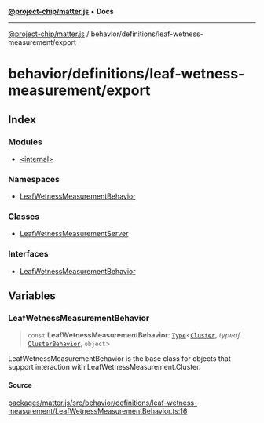 [**@project-chip/matter.js**](../../../../README.md) • **Docs**

***

[@project-chip/matter.js](../../../../modules.md) / behavior/definitions/leaf-wetness-measurement/export

# behavior/definitions/leaf-wetness-measurement/export

## Index

### Modules

- [\<internal\>](-internal-/README.md)

### Namespaces

- [LeafWetnessMeasurementBehavior](namespaces/LeafWetnessMeasurementBehavior/README.md)

### Classes

- [LeafWetnessMeasurementServer](classes/LeafWetnessMeasurementServer.md)

### Interfaces

- [LeafWetnessMeasurementBehavior](interfaces/LeafWetnessMeasurementBehavior.md)

## Variables

### LeafWetnessMeasurementBehavior

> `const` **LeafWetnessMeasurementBehavior**: [`Type`](../../../cluster/export/namespaces/ClusterBehavior/interfaces/Type.md)\<[`Cluster`](../../../../cluster/export/namespaces/LeafWetnessMeasurement/interfaces/Cluster.md), *typeof* [`ClusterBehavior`](../../../cluster/export/namespaces/ClusterBehavior/README.md), `object`\>

LeafWetnessMeasurementBehavior is the base class for objects that support interaction with LeafWetnessMeasurement.Cluster.

#### Source

[packages/matter.js/src/behavior/definitions/leaf-wetness-measurement/LeafWetnessMeasurementBehavior.ts:16](https://github.com/project-chip/matter.js/blob/7a8cbb56b87d4ccf34bec5a9a95ab40a1711324f/packages/matter.js/src/behavior/definitions/leaf-wetness-measurement/LeafWetnessMeasurementBehavior.ts#L16)
